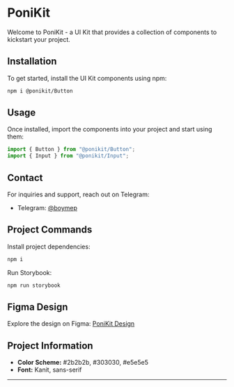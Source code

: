 # PoniKit

Welcome to PoniKit - a UI Kit that provides a collection of components to kickstart your project.

## Installation

To get started, install the UI Kit components using npm:

```bash
npm i @ponikit/Button
```

## Usage

Once installed, import the components into your project and start using them:

```javascript
import { Button } from "@ponikit/Button";
import { Input } from "@ponikit/Input";
```

## Contact

For inquiries and support, reach out on Telegram:

- Telegram: [@boymep](https://t.me/boymep)

## Project Commands

Install project dependencies:

```bash
npm i
```

Run Storybook:

```bash
npm run storybook
```

## Figma Design

Explore the design on Figma: [PoniKit Design](https://www.figma.com/example)

## Project Information

- **Color Scheme:** #2b2b2b, #303030, #e5e5e5
- **Font:** Kanit, sans-serif

---
